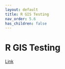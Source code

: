 ```yaml
---
layout: default
title: R GIS Testing
nav_order: 5.6
has_children: false
---
```

# R GIS Testing

[Link](https://aranganath24.github.io/workshops/r-gis-test/R_GIS_tutorial_documentation_final.html) 

